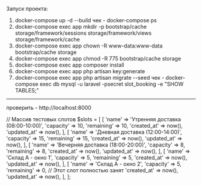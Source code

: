 Запуск проекта:
1. docker-compose up -d --build
 	чек - docker-compose ps
2. docker-compose exec app mkdir -p bootstrap/cache storage/framework/sessions storage/framework/views storage/framework/cache
3. docker-compose exec app chown -R www-data:www-data bootstrap/cache storage
4. docker-compose exec app chmod -R 775 bootstrap/cache storage
5. docker-compose exec app composer install
6. docker-compose exec app php artisan key:generate
7. docker-compose exec app php artisan migrate --seed
	чек - docker-compose exec db mysql -u laravel -psecret slot_booking -e "SHOW TABLES;"
---------------------


проверить - http://localhost:8000

// Массив тестовых слотов
$slots = [
    [
        'name' => 'Утренняя доставка (08:00-10:00)',
        'capacity' => 10,
        'remaining' => 10,
        'created_at' => now(),
        'updated_at' => now(),
    ],
    [
        'name' => 'Дневная доставка (12:00-14:00)',
        'capacity' => 15,
        'remaining' => 15,
        'created_at' => now(),
        'updated_at' => now(),
    ],
    [
        'name' => 'Вечерняя доставка (18:00-20:00)',
        'capacity' => 8,
        'remaining' => 8,
        'created_at' => now(),
        'updated_at' => now(),
    ],
    [
        'name' => 'Склад А - окно 1',
        'capacity' => 5,
        'remaining' => 5,
        'created_at' => now(),
        'updated_at' => now(),
    ],
    [
        'name' => 'Склад А - окно 2',
        'capacity' => 5,
        'remaining' => 0, // Этот слот полностью занят
        'created_at' => now(),
        'updated_at' => now(),
    ],
];